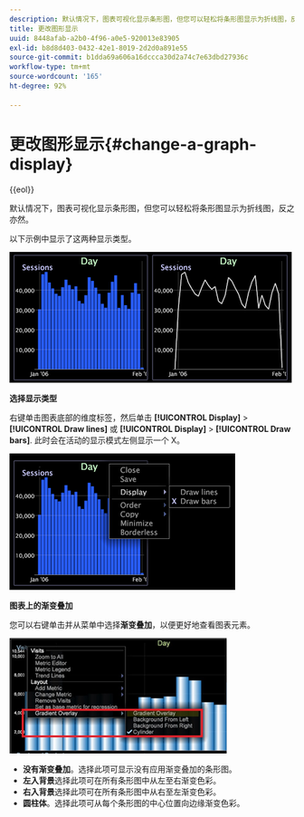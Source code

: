 ```yaml
---
description: 默认情况下，图表可视化显示条形图，但您可以轻松将条形图显示为折线图，反之亦然。
title: 更改图形显示
uuid: 8448afab-a2b0-4f96-a0e5-920013e83905
exl-id: b8d8d403-0432-42e1-8019-2d2d0a891e55
source-git-commit: b1dda69a606a16dccca30d2a74c7e63dbd27936c
workflow-type: tm+mt
source-wordcount: '165'
ht-degree: 92%

---
```


# 更改图形显示{#change-a-graph-display}

{{eol}}

默认情况下，图表可视化显示条形图，但您可以轻松将条形图显示为折线图，反之亦然。

以下示例中显示了这两种显示类型。

![](assets/vis_Line_LinesAndBars.png)

**选择显示类型**

右键单击图表底部的维度标签，然后单击 **[!UICONTROL Display]** > **[!UICONTROL Draw lines]** 或 **[!UICONTROL Display]** > **[!UICONTROL Draw bars]**. 此时会在活动的显示模式左侧显示一个 X。

![](assets/mnu_Graph_Draw.png)

**图表上的渐变叠加**

您可以右键单击并从菜单中选择&#x200B;**渐变叠加**，以便更好地查看图表元素。

![](assets/6_51_gradient_graph.png)

* **没有渐变叠加**。选择此项可显示没有应用渐变叠加的条形图。
* **左入背景**&#x200B;选择此项可在所有条形图中从左至右渐变色彩。
* **右入背景**&#x200B;选择此项可在所有条形图中从右至左渐变色彩。
* **圆柱体**。选择此项可从每个条形图的中心位置向边缘渐变色彩。
